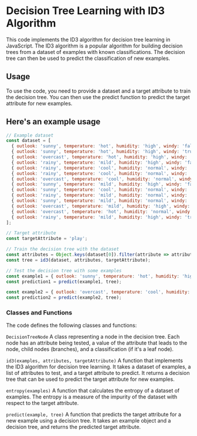 # Decision Tree Learning with ID3 Algorithm

This code implements the ID3 algorithm for decision tree learning in JavaScript. The ID3 algorithm is a popular algorithm for building decision trees from a dataset of examples with known classifications. The decision tree can then be used to predict the classification of new examples.

## Usage

To use the code, you need to provide a dataset and a target attribute to train the decision tree. You can then use the predict function to predict the target attribute for new examples.

## Here's an example usage

```js
// Example dataset
const dataset = [
  { outlook: 'sunny', temperature: 'hot', humidity: 'high', windy: 'false', play: 'no' },
  { outlook: 'sunny', temperature: 'hot', humidity: 'high', windy: 'true', play: 'no' },
  { outlook: 'overcast', temperature: 'hot', humidity: 'high', windy: 'false', play: 'yes' },
  { outlook: 'rainy', temperature: 'mild', humidity: 'high', windy: 'false', play: 'yes' },
  { outlook: 'rainy', temperature: 'cool', humidity: 'normal', windy: 'false', play: 'yes' },
  { outlook: 'rainy', temperature: 'cool', humidity: 'normal', windy: 'true', play: 'no' },
  { outlook: 'overcast', temperature: 'cool', humidity: 'normal', windy: 'true', play: 'yes' },
  { outlook: 'sunny', temperature: 'mild', humidity: 'high', windy: 'false', play: 'no' },
  { outlook: 'sunny', temperature: 'cool', humidity: 'normal', windy: 'false', play: 'yes' },
  { outlook: 'rainy', temperature: 'mild', humidity: 'normal', windy: 'false', play: 'yes' },
  { outlook: 'sunny', temperature: 'mild', humidity: 'normal', windy: 'true', play: 'yes' },
  { outlook: 'overcast', temperature: 'mild', humidity: 'high', windy: 'true', play: 'yes' },
  { outlook: 'overcast', temperature: 'hot', humidity: 'normal', windy: 'false', play: 'yes' },
  { outlook: 'rainy', temperature: 'mild', humidity: 'high', windy: 'true', play: 'no' },
];

// Target attribute
const targetAttribute = 'play';

// Train the decision tree with the dataset
const attributes = Object.keys(dataset[0]).filter(attribute => attribute !== targetAttribute);
const tree = id3(dataset, attributes, targetAttribute);

// Test the decision tree with some examples
const example1 = { outlook: 'sunny', temperature: 'hot', humidity: 'high', windy: 'false' };
const prediction1 = predict(example1, tree);

const example2 = { outlook: 'overcast', temperature: 'cool', humidity: 'normal', windy: 'false' };
const prediction2 = predict(example2, tree);
```

### Classes and Functions

The code defines the following classes and functions:

`DecisionTreeNode`
A class representing a node in the decision tree. Each node has an attribute being tested, a value of the attribute that leads to the node, child nodes (branches), and a classification (if it's a leaf node).

`id3(examples, attributes, targetAttribute)`
A function that implements the ID3 algorithm for decision tree learning. It takes a dataset of examples, a list of attributes to test, and a target attribute to predict. It returns a decision tree that can be used to predict the target attribute for new examples.

`entropy(examples)`
A function that calculates the entropy of a dataset of examples. The entropy is a measure of the impurity of the dataset with respect to the target attribute.

`predict(example, tree)`
A function that predicts the target attribute for a new example using a decision tree. It takes an example object and a decision tree, and returns the predicted target attribute.
